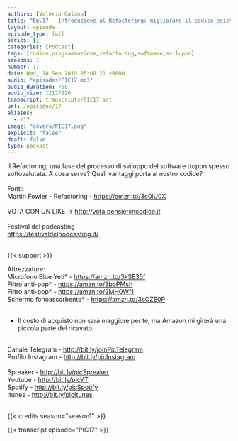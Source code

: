 ```yaml
---
authors: [Valerio Galano]
title: "Ep.17 - Introduzione al Refactoring: migliorare il codice esistente"
layout: episode
episode_type: full
series: []
categories: [Podcast]
tags: [codice,programmazione,refactoring,software,sviluppo]
seasons: 1
number: 17
date: Wed, 18 Sep 2019 05:00:21 +0000
audio: "episodes/PIC17.mp3"
audio_duration: 758
audio_size: 12127920
transcript: transcripts/PIC17.srt
url: /episodes/17
aliases: 
  - /17
image: "covers/PIC17.png"
explicit: "false"
draft: false
type: podcast
---
```

Il Refactoring, una fase del processo di sviluppo del software troppo spesso sottovalutata. A cosa serve? Quali vantaggi porta al nostro codice? <br />
<br />
Fonti:<br />
Martin Fowler - Refactoring - <a href="https://amzn.to/3c0lU0X" rel="noopener">https://amzn.to/3c0lU0X</a> <br />
<br />
VOTA CON UN LIKE -> <a href="http://vota.pensieriincodice.it" rel="noopener">http://vota.pensieriincodice.it</a> <br />
<br />
Festival del podcasting<br />
<a href="https://festivaldelpodcasting.it/" rel="noopener">https://festivaldelpodcasting.it/</a> <br />
<br />


{{< support >}}

Attrezzature:<br />
Microfono Blue Yeti* - <a href="https://amzn.to/3kSE35f" rel="noopener">https://amzn.to/3kSE35f</a>  <br />
Filtro anti-pop* - <a href="https://amzn.to/3baPMsh" rel="noopener">https://amzn.to/3baPMsh</a>  <br />
Filtro anti-pop* - <a href="https://amzn.to/2MH0Wf1" rel="noopener">https://amzn.to/2MH0Wf1</a>  <br />
Schermo fonoassorbente* - <a href="https://amzn.to/3sOZE0P" rel="noopener">https://amzn.to/3sOZE0P</a>  <br />
<br />
* Il costo di acquisto non sarà maggiore per te, ma Amazon mi girerà una piccola parte del ricavato. <br />
<br />
Canale Telegram - <a href="http://bit.ly/joinPicTelegram" rel="noopener">http://bit.ly/joinPicTelegram</a> <br />
Profilo Instagram - <a href="http://bit.ly/picInstagram" rel="noopener">http://bit.ly/picInstagram</a> <br />
<br />
Spreaker - <a href="http://bit.ly/picSpreaker" rel="noopener">http://bit.ly/picSpreaker</a> <br />
Youtube - <a href="http://bit.ly/picYT" rel="noopener">http://bit.ly/picYT</a> <br />
Spotify - <a href="http://bit.ly/picSpotify" rel="noopener">http://bit.ly/picSpotify</a> <br />
Itunes - <a href="http://bit.ly/picItunes" rel="noopener">http://bit.ly/picItunes</a> <br />
<br />


{{< credits season="season1" >}}

<!-- more -->

{{< transcript episode="PIC17" >}}
